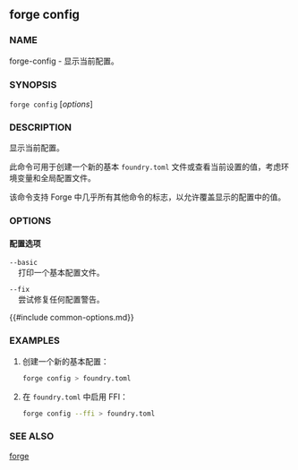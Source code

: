 ## forge config

### NAME

forge-config - 显示当前配置。

### SYNOPSIS

``forge config`` [*options*]

### DESCRIPTION

显示当前配置。

此命令可用于创建一个新的基本 `foundry.toml` 文件或查看当前设置的值，考虑环境变量和全局配置文件。

该命令支持 Forge 中几乎所有其他命令的标志，以允许覆盖显示的配置中的值。

### OPTIONS

#### 配置选项

`--basic`  
&nbsp;&nbsp;&nbsp;&nbsp;打印一个基本配置文件。

`--fix`  
&nbsp;&nbsp;&nbsp;&nbsp;尝试修复任何配置警告。

{{#include common-options.md}}

### EXAMPLES

1. 创建一个新的基本配置：
    ```sh
    forge config > foundry.toml
    ```

2. 在 `foundry.toml` 中启用 FFI：
    ```sh
    forge config --ffi > foundry.toml
    ```

### SEE ALSO

[forge](./forge.md)